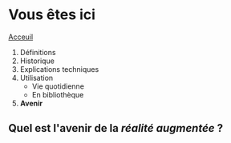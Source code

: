 # Vous êtes ici

[Acceuil](Introduction.md)

1. Définitions
2. Historique
3. Explications techniques
4. Utilisation
    * Vie quotidienne
    * En bibliothèque
5. **Avenir**


## Quel est l'avenir de la *réalité augmentée* ?

